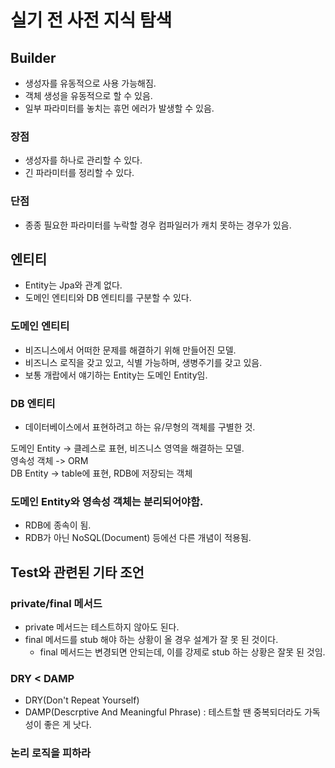 # 실기 전 사전 지식 탐색
## Builder
 - 생성자를 유동적으로 사용 가능해짐.
 - 객체 생성을 유동적으로 할 수 있음.
 - 일부 파라미터를 놓치는 휴먼 에러가 발생할 수 있음.

### 장점
 - 생성자를 하나로 관리할 수 있다.
 - 긴 파라미터를 정리할 수 있다.

### 단점
 - 종종 필요한 파라미터를 누락할 경우 컴파일러가 캐치 못하는 경우가 있음.

## 엔티티
 - Entity는 Jpa와 관계 없다.
 - 도메인 엔티티와 DB 엔티티를 구분할 수 있다.

### 도메인 엔티티
 - 비즈니스에서 어떠한 문제를 해결하기 위해 만들어진 모델.
 - 비즈니스 로직을 갖고 있고, 식별 가능하며, 생병주기를 갖고 있음.
 - 보통 개랍에서 얘기하는 Entity는 도메인 Entity임.

### DB 엔티티
 - 데이터베이스에서 표현하려고 하는 유/무형의 객체를 구별한 것.

도메인 Entity -> 클레스로 표현, 비즈니스 영역을 해결하는 모델. <br/>
영속성 객체 -> ORM <br/>
DB Entity -> table에 표현, RDB에 저장되는 객체 <br/>

### 도메인 Entity와 영속성 객체는 분리되어야함.
 - RDB에 종속이 됨. 
 - RDB가 아닌 NoSQL(Document) 등에선 다른 개념이 적용됨.

## Test와 관련된 기타 조언
### private/final 메서드
 - private 메서드는 테스트하지 않아도 된다.
 - final 메서드를 stub 해야 하는 상황이 올 경우 설계가 잘 못 된 것이다.
   - final 메서드는 변경되면 안되는데, 이를 강제로 stub 하는 상황은 잘못 된 것임.

### DRY < DAMP
 - DRY(Don't Repeat Yourself)
 - DAMP(Descrptive And Meaningful Phrase) : 테스트할 땐 중복되더라도 가독성이 좋은 게 낫다.

### 논리 로직을 피하라
